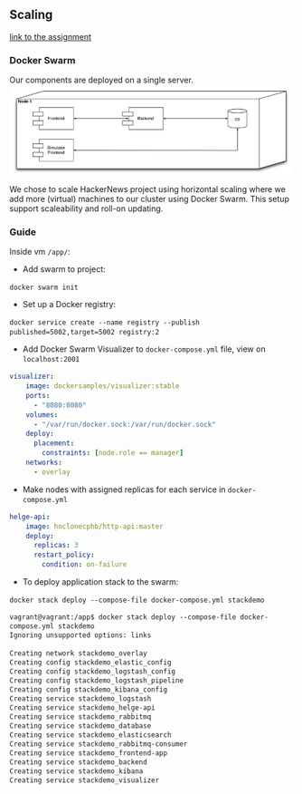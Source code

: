 ## Scaling

[link to the assignment](https://github.com/datsoftlyngby/soft2018fall-lsd-teaching-material/blob/master/assignments/12-DevOps_Scaling.md)

### Docker Swarm

Our components are deployed on a single server.
![](https://github.com/ProjectHackernewsGroup04/Documentation/blob/master/images/Screenshot%202018-11-24%20at%2014.05.57.png)

We chose to scale HackerNews project using horizontal scaling where we add more (virtual) machines to our cluster using Docker Swarm. This setup support scaleability and roll-on updating.

### Guide

Inside vm `/app/`:

* Add swarm to project: 

```docker swarm init```

* Set up a Docker registry: 

```docker service create --name registry --publish published=5002,target=5002 registry:2```


* Add Docker Swarm Visualizer to `docker-compose.yml` file, view on `localhost:2001`

```yml
visualizer:
    image: dockersamples/visualizer:stable
    ports:
      - "8080:8080"
    volumes:
      - "/var/run/docker.sock:/var/run/docker.sock"
    deploy:
      placement:
        constraints: [node.role == manager]
    networks:
      - overlay
```

* Make nodes with assigned replicas for each service in `docker-compose.yml`

```yml
helge-api:
    image: hnclonecphb/http-api:master
    deploy:
      replicas: 3
      restart_policy:
        condition: on-failure
```

* To deploy application stack to the swarm:

```docker stack deploy --compose-file docker-compose.yml stackdemo```

```Terminal
vagrant@vagrant:/app$ docker stack deploy --compose-file docker-compose.yml stackdemo
Ignoring unsupported options: links

Creating network stackdemo_overlay
Creating config stackdemo_elastic_config
Creating config stackdemo_logstash_config
Creating config stackdemo_logstash_pipeline
Creating config stackdemo_kibana_config
Creating service stackdemo_logstash
Creating service stackdemo_helge-api
Creating service stackdemo_rabbitmq
Creating service stackdemo_database
Creating service stackdemo_elasticsearch
Creating service stackdemo_rabbitmq-consumer
Creating service stackdemo_frontend-app
Creating service stackdemo_backend
Creating service stackdemo_kibana
Creating service stackdemo_visualizer
```

